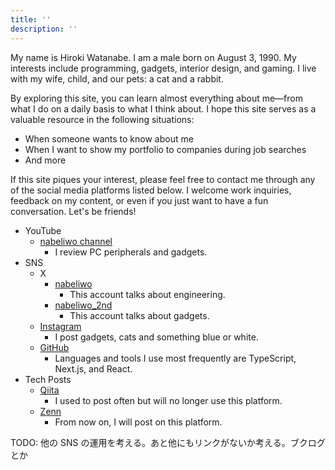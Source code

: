 ```yaml
---
title: ''
description: ''
---
```


My name is Hiroki Watanabe. I am a male born on August 3, 1990. My interests include programming, gadgets, interior design, and gaming. I live with my wife, child, and our pets: a cat and a rabbit.

By exploring this site, you can learn almost everything about me—from what I do on a daily basis to what I think about. I hope this site serves as a valuable resource in the following situations:

- When someone wants to know about me
- When I want to show my portfolio to companies during job searches
- And more

If this site piques your interest, please feel free to contact me through any of the social media platforms listed below. I welcome work inquiries, feedback on my content, or even if you just want to have a fun conversation. Let's be friends!

- YouTube
  - [nabeliwo channel](https://www.youtube.com/@nabeliwo)
    - I review PC peripherals and gadgets.
- SNS
  - X
    - [nabeliwo](https://twitter.com/nabeliwo)
      - This account talks about engineering.
    - [nabeliwo_2nd](https://twitter.com/nabeliwo_2nd)
      - This account talks about gadgets.
  - [Instagram](https://www.instagram.com/nabeliwo)
    - I post gadgets, cats and something blue or white.
  - [GitHub](https://github.com/nabeliwo)
    - Languages and tools I use most frequently are TypeScript, Next.js, and React.
- Tech Posts
  - [Qiita](https://qiita.com/nabeliwo)
    - I used to post often but will no longer use this platform.
  - [Zenn](https://zenn.dev/nabeliwo)
    - From now on, I will post on this platform.

TODO: 他の SNS の運用を考える。あと他にもリンクがないか考える。ブクログとか
